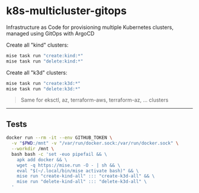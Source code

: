 # k8s-multicluster-gitops

Infrastructure as Code for provisioning multiple Kubernetes clusters, managed
using GitOps with ArgoCD

Create all "kind" clusters:

```bash
mise task run "create:kind:*"
mise task run "delete:kind:*"
```

Create all "k3d" clusters:

```bash
mise task run "create:k3d:*"
mise task run "delete:k3d:*"
```

> Same for eksctl, az, terraform-aws, terraform-az, ... clusters

---

## Tests

```bash
docker run --rm -it --env GITHUB_TOKEN \
  -v "$PWD:/mnt" -v "/var/run/docker.sock:/var/run/docker.sock" \
  --workdir /mnt \
  bash bash -c 'set -euo pipefail && \
    apk add docker && \
    wget -q https://mise.run -O - | sh && \
    eval "$(~/.local/bin/mise activate bash)" && \
    mise run "create-kind-all" ::: "create-k3d-all" && \
    mise run "delete-kind-all" ::: "delete-k3d-all" \
  '
```
